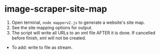 # image-scraper-site-map

1. Open terminal, `node mapperv2.js` to generate a website's site map.
2. See the site mapping options for output. 
3. The script will write all URLs to an xml file AFTER it is done. If cancelled before finish, xml will not be created.
  * To add: write to file as stream. 